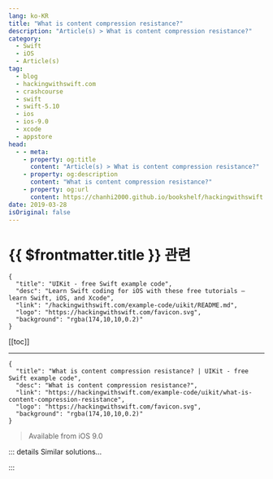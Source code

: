 ```yaml
---
lang: ko-KR
title: "What is content compression resistance?"
description: "Article(s) > What is content compression resistance?"
category:
  - Swift
  - iOS
  - Article(s)
tag: 
  - blog
  - hackingwithswift.com
  - crashcourse
  - swift
  - swift-5.10
  - ios
  - ios-9.0
  - xcode
  - appstore
head:
  - - meta:
    - property: og:title
      content: "Article(s) > What is content compression resistance?"
    - property: og:description
      content: "What is content compression resistance?"
    - property: og:url
      content: https://chanhi2000.github.io/bookshelf/hackingwithswift.com/example-code/uikit/what-is-content-compression-resistance.html
date: 2019-03-28
isOriginal: false
---
```


# {{ $frontmatter.title }} 관련

```component VPCard
{
  "title": "UIKit - free Swift example code",
  "desc": "Learn Swift coding for iOS with these free tutorials – learn Swift, iOS, and Xcode",
  "link": "/hackingwithswift.com/example-code/uikit/README.md",
  "logo": "https://hackingwithswift.com/favicon.svg",
  "background": "rgba(174,10,10,0.2)"
}
```

[[toc]]

---

```component VPCard
{
  "title": "What is content compression resistance? | UIKit - free Swift example code",
  "desc": "What is content compression resistance?",
  "link": "https://hackingwithswift.com/example-code/uikit/what-is-content-compression-resistance",
  "logo": "https://hackingwithswift.com/favicon.svg",
  "background": "rgba(174,10,10,0.2)"
}
```

> Available from iOS 9.0

<!-- TODO: 작성 -->

<!--
When Auto Layout has determined there isn't enough space to accommodate all your views at their natural size, it has to make a decision: one or more of those views needs to be squashed to make space for the others, but which one? That's where content compression resistance comes in: it's a value from 1 to 1000 that determines how happy you are for the view to be squashed if needed.

If you set a view's content compression resistance to be 1, it will be first in line to be squashed. If you set it to be 1000, it won't ever be squashed. The value is 750 by default, which means "I'd really prefer this not be squashed", but you might find you need to set it to be 751 or 749 on occasion, which means "I'd still really prefer this not to be squashed, but if there's no other choice…"
-->

::: details Similar solutions…

<!--
/example-code/uikit/what-is-a-views-intrinsic-content-size">What is a view’s intrinsic content size? 
/example-code/uikit/how-to-adjust-image-content-mode-using-aspect-fill-aspect-fit-and-scaling">How to adjust image content mode using aspect fill, aspect fit and scaling 
/example-code/uikit/how-to-share-content-with-uiactivityviewcontroller">How to share content with UIActivityViewController 
/quick-start/swiftui/how-to-indent-the-content-or-scroll-indicators-in-a-scrollview">How to indent the content or scroll indicators in a ScrollView 
/quick-start/swiftui/how-to-inset-the-safe-area-with-custom-content">How to inset the safe area with custom content</a>
-->

:::

